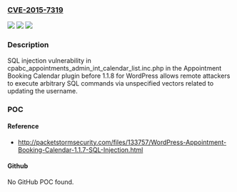 ### [CVE-2015-7319](https://cve.mitre.org/cgi-bin/cvename.cgi?name=CVE-2015-7319)
![](https://img.shields.io/static/v1?label=Product&message=n%2Fa&color=blue)
![](https://img.shields.io/static/v1?label=Version&message=n%2Fa&color=blue)
![](https://img.shields.io/static/v1?label=Vulnerability&message=n%2Fa&color=brighgreen)

### Description

SQL injection vulnerability in cpabc_appointments_admin_int_calendar_list.inc.php in the Appointment Booking Calendar plugin before 1.1.8 for WordPress allows remote attackers to execute arbitrary SQL commands via unspecified vectors related to updating the username.

### POC

#### Reference
- http://packetstormsecurity.com/files/133757/WordPress-Appointment-Booking-Calendar-1.1.7-SQL-Injection.html

#### Github
No GitHub POC found.

